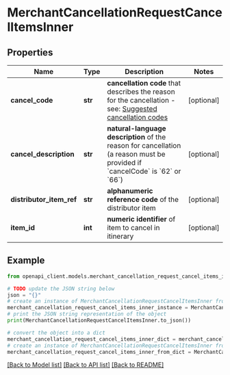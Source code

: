 # MerchantCancellationRequestCancelItemsInner


## Properties

Name | Type | Description | Notes
------------ | ------------- | ------------- | -------------
**cancel_code** | **str** | **cancellation code** that describes the reason for the cancellation - see: [Suggested cancellation codes](#suggested-cancellation-codes)  | [optional] 
**cancel_description** | **str** | **natural-language description** of the reason for cancellation (a reason must be provided if &#x60;cancelCode&#x60; is &#x60;62&#x60; or &#x60;66&#x60;) | [optional] 
**distributor_item_ref** | **str** | **alphanumeric reference code** of the distributor item | [optional] 
**item_id** | **int** | **numeric identifier** of item to cancel in itinerary | [optional] 

## Example

```python
from openapi_client.models.merchant_cancellation_request_cancel_items_inner import MerchantCancellationRequestCancelItemsInner

# TODO update the JSON string below
json = "{}"
# create an instance of MerchantCancellationRequestCancelItemsInner from a JSON string
merchant_cancellation_request_cancel_items_inner_instance = MerchantCancellationRequestCancelItemsInner.from_json(json)
# print the JSON string representation of the object
print(MerchantCancellationRequestCancelItemsInner.to_json())

# convert the object into a dict
merchant_cancellation_request_cancel_items_inner_dict = merchant_cancellation_request_cancel_items_inner_instance.to_dict()
# create an instance of MerchantCancellationRequestCancelItemsInner from a dict
merchant_cancellation_request_cancel_items_inner_from_dict = MerchantCancellationRequestCancelItemsInner.from_dict(merchant_cancellation_request_cancel_items_inner_dict)
```
[[Back to Model list]](../README.md#documentation-for-models) [[Back to API list]](../README.md#documentation-for-api-endpoints) [[Back to README]](../README.md)


